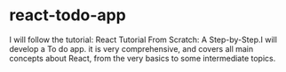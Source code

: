 # react-todo-app
I will follow the tutorial: React Tutorial From Scratch: A Step-by-Step.I will develop a To do app. it is very comprehensive, and covers all main concepts about React, from the very basics to some intermediate topics.
